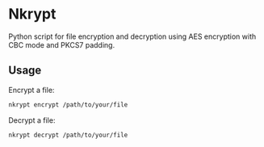 # Nkrypt

Python script for file encryption and decryption using AES encryption with CBC mode and PKCS7 padding.

## Usage

Encrypt a file:

```bash
nkrypt encrypt /path/to/your/file
```

Decrypt a file:

```bash
nkrypt decrypt /path/to/your/file
```

